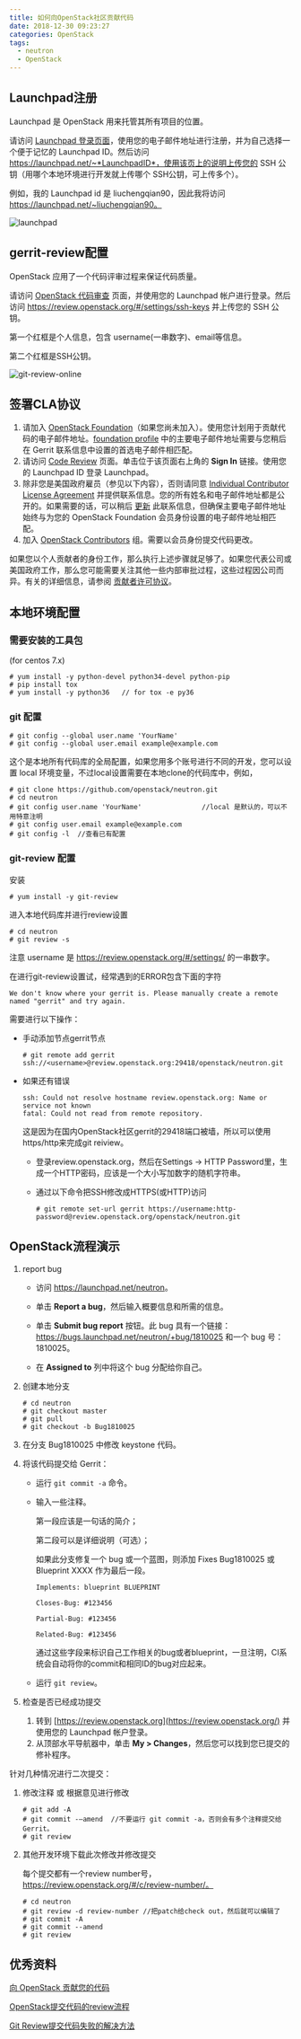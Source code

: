 ```yaml
---
title: 如何向OpenStack社区贡献代码
date: 2018-12-30 09:23:27
categories: OpenStack
tags:
  - neutron
  - OpenStack
---
```


## Launchpad注册

Launchpad 是 OpenStack 用来托管其所有项目的位置。

请访问 [Launchpad 登录页面](https://launchpad.net/+login)，使用您的电子邮件地址进行注册，并为自己选择一个便于记忆的 Launchpad ID。然后访问 https://launchpad.net/~*LaunchpadID*，使用该页上的说明上传您的 SSH 公钥（用哪个本地环境进行开发就上传哪个 SSH公钥，可上传多个）。

例如，我的 Launchpad id 是 liuchengqian90，因此我将访问 https://launchpad.net/~liuchengqian90。

![launchpad](/images/OpenStack-Contribution/launchpad.png)

## gerrit-review配置

OpenStack 应用了一个代码评审过程来保证代码质量。

请访问 [OpenStack 代码审查](https://review.openstack.org/) 页面，并使用您的 Launchpad 帐户进行登录。然后访问 <https://review.openstack.org/#/settings/ssh-keys> 并上传您的 SSH 公钥。

第一个红框是个人信息，包含 username(一串数字)、email等信息。

第二个红框是SSH公钥。

![git-review-online](/images/OpenStack-Contribution/git-review-online.png)

## 签署CLA协议

1. 请加入 [OpenStack Foundation](https://www.openstack.org/join/)（如果您尚未加入）。使用您计划用于贡献代码的电子邮件地址。[foundation profile](https://www.openstack.org/profile/) 中的主要电子邮件地址需要与您稍后在 Gerrit 联系信息中设置的首选电子邮件相匹配。
2. 请访问 [Code Review](https://review.openstack.org/) 页面。单击位于该页面右上角的 **Sign In** 链接。使用您的 Launchpad ID 登录 Launchpad。
3. 除非您是美国政府雇员（参见以下内容），否则请同意 [Individual Contributor License Agreement](https://review.openstack.org/#/settings/agreements) 并提供联系信息。您的所有姓名和电子邮件地址都是公开的。如果需要的话，可以稍后 [更新](https://review.openstack.org/#/settings/contact) 此联系信息，但确保主要电子邮件地址始终与为您的 OpenStack Foundation 会员身份设置的电子邮件地址相匹配。
4. 加入 [OpenStack Contributors](https://launchpad.net/~openstack-cla/+join) 组。需要以会员身份提交代码更改。

如果您以个人贡献者的身份工作，那么执行上述步骤就足够了。如果您代表公司或美国政府工作，那么您可能需要关注其他一些内部审批过程，这些过程因公司而异。有关的详细信息，请参阅 [贡献者许可协议](https://wiki.openstack.org/wiki/HowToContribute#Contributors_License_Agreement)。

## 本地环境配置

### 需要安装的工具包

(for centos 7.x)

```shell
# yum install -y python-devel python34-devel python-pip
# pip install tox
# yum install -y python36   // for tox -e py36
```

### git 配置

```shell
# git config --global user.name 'YourName'
# git config --global user.email example@example.com
```

这个是本地所有代码库的全局配置，如果您用多个账号进行不同的开发，您可以设置 local 环境变量，不过local设置需要在本地clone的代码库中，例如，

```shell
# git clone https://github.com/openstack/neutron.git
# cd neutron
# git config user.name 'YourName'				//local 是默认的，可以不用特意注明
# git config user.email example@example.com
# git config -l  //查看已有配置
```

### git-review 配置

安装

```shell
# yum install -y git-review
```

进入本地代码库并进行review设置

```shell
# cd neutron
# git review -s
```

注意 username 是 https://review.openstack.org/#/settings/ 的一串数字。

在进行git-review设置试，经常遇到的ERROR包含下面的字符

```
We don't know where your gerrit is. Please manually create a remote named "gerrit" and try again.
```

需要进行以下操作：

- 手动添加节点gerrit节点

  ```shell
  # git remote add gerrit ssh://<username>@review.openstack.org:29418/openstack/neutron.git
  ```

- 如果还有错误

  ```
  ssh: Could not resolve hostname review.openstack.org: Name or service not known
  fatal: Could not read from remote repository.
  ```

  这是因为在国内OpenStack社区gerrit的29418端口被墙，所以可以使用https/http来完成git reiview。

  - 登录review.openstack.org，然后在Settings -> HTTP Password里，生成一个HTTP密码，应该是一个大小写加数字的随机字符串。

  - 通过以下命令把SSH修改成HTTPS(或HTTP)访问

    ```shell
    # git remote set-url gerrit https://username:http-password@review.openstack.org/openstack/neutron.git
    ```

## OpenStack流程演示

1. report bug

   - 访问 <https://launchpad.net/neutron>。

   - 单击 **Report a bug**，然后输入概要信息和所需的信息。

   - 单击 **Submit bug report** 按钮。此 bug 具有一个链接：https://bugs.launchpad.net/neutron/+bug/1810025 和一个 bug 号：1810025。

   - 在 **Assigned to** 列中将这个 bug 分配给你自己。

2. 创建本地分支

   ```shell
   # cd neutron
   # git checkout master
   # git pull
   # git checkout -b Bug1810025
   ```

3. 在分支 Bug1810025 中修改 keystone 代码。

4. 将该代码提交给 Gerrit：

   - 运行 `git commit -a` 命令。

   - 输入一些注释。

     第一段应该是一句话的简介；

     第二段可以是详细说明（可选）；

     如果此分支修复一个 bug 或一个蓝图，则添加 Fixes Bug1810025 或 Blueprint XXXX 作为最后一段。

     ```
     Implements: blueprint BLUEPRINT
     
     Closes-Bug: #123456
     
     Partial-Bug: #123456
     
     Related-Bug: #123456
     ```

     通过这些字段来标识自己工作相关的bug或者blueprint，一旦注明，CI系统会自动将你的commit和相同ID的bug对应起来。

   - 运行 `git review`。

5. 检查是否已经成功提交

   1. 转到 [https://review.openstack.org](https://review.openstack.org/) 并使用您的 Launchpad 帐户登录。
   2. 从顶部水平导航器中，单击 **My > Changes**，然后您可以找到您已提交的修补程序。



针对几种情况进行二次提交：

1. 修改注释 或 根据意见进行修改

   ```shell
   # git add -A
   # git commit -–amend  //不要运行 git commit -a，否则会有多个注释提交给 Gerrit。
   # git review
   ```

2. 其他开发环境下载此次修改并修改提交

   每个提交都有一个review number号， https://review.openstack.org/#/c/review-number/。

   ```shell
   # cd neutron
   # git review -d review-number //把patch给check out，然后就可以编辑了
   # git commit -A
   # git commit --amend
   # git review
   ```

## 优秀资料

[向 OpenStack 贡献您的代码](https://www.ibm.com/developerworks/cn/cloud/library/cl-contributecode-openstack/)

[OpenStack提交代码的review流程](https://www.cnblogs.com/Security-Darren/p/4383838.html)

[Git Review提交代码失败的解决方法](https://blog.csdn.net/agileclipse/article/details/38980419)